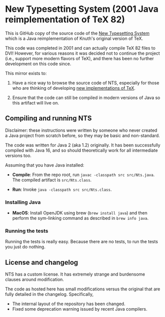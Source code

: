 # New Typesetting System (2001 Java reimplementation of TeX 82)

This is GitHub copy of the source code of the 
[New Typesetting System](https://en.wikipedia.org/wiki/New_Typesetting_System) 
    which is a Java reimplementation
    of Knuth's original version of TeX.

This code was completed in 2001 and can actually compile TeX 82 files to DVI!
However, for various reasons it was decided not to continue the project (i.e., support more modern flavors of TeX),
	and there has been no further development on this code since.

This mirror exists to:

1. Have a nice way to browse the source code of NTS, especially for those who are thinking of
	developing [new implementations of TeX](https://github.com/jamespfennell/texide).

2. Ensure that the code can still be compiled in modern versions of Java so this artifact
	will live on.

## Compiling and running NTS

Disclaimer: these instructions were written by someone who never created a Java project from scratch before,
so they may be basic and non-standard.

The code was written for Java 2 (aka 1.2) originally.
It has been successfully compiled with Java 16, and so should theoretically work for all
intermediate versions too.

Assuming that you have Java installed:

- **Compile**: From the repo root, run `javac -classpath src src/Nts.java`.
The compiled artifact is `src/Nts.class`.

- **Run**: Invoke `java -classpath src src/Nts.class`.

### Installing Java

- **MacOS**:
    Install OpenJDK using brew (`brew install java`) and then perform the sym-linking
     command as described in `brew info java`.

### Running the tests

Running the tests is really easy. Because there are no tests, to run the tests you just do nothing.

## License and changelog

NTS has a custom license.
It has extremely strange and burdensome clauses around modification.

The code as hosted here has small modifications versus the original that are fully detailed in the changelog.
Specifically,
- The internal layout of the repository has been changed.
- Fixed some deprecation warning issued by recent Java compilers.
